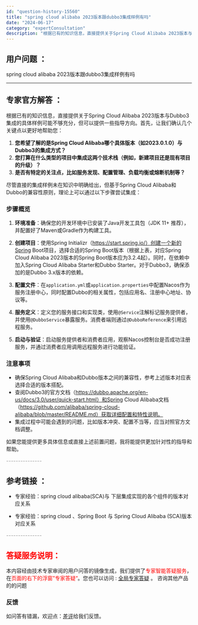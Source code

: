 ```yaml
---
id: "question-history-15560"
title: "spring cloud alibaba 2023版本跟dubbo3集成样例有吗"
date: "2024-06-17"
category: "expertConsultation"
description: "根据已有的知识信息，直接提供关于Spring Cloud Alibaba 2023版本与Dubbo3集成的具体样例可能不够充分，但可以提供一些指导方向。首先，让我们确认几个关键点以更好地帮助您：1. **您希望了解的是Spring Cloud Alibaba哪个具体版本（如2023.0.1.0）与D"
---
```


## 用户问题 ： 
 spring cloud alibaba 2023版本跟dubbo3集成样例有吗  

---------------
## 专家官方解答 ：

根据已有的知识信息，直接提供关于Spring Cloud Alibaba 2023版本与Dubbo3集成的具体样例可能不够充分，但可以提供一些指导方向。首先，让我们确认几个关键点以更好地帮助您：

1. **您希望了解的是Spring Cloud Alibaba哪个具体版本（如2023.0.1.0）与Dubbo3的集成方式？**
2. **您打算在什么类型的项目中集成这两个技术栈（例如，新建项目还是现有项目的升级）？**
3. **是否有特定的关注点，比如服务发现、配置管理、负载均衡或熔断机制等？**

尽管直接的集成样例未在知识中明确给出，但基于Spring Cloud Alibaba和Dubbo的兼容性原则，理论上可以通过以下步骤尝试集成：

### 步骤概览
1. **环境准备**：确保您的开发环境中已安装了Java开发工具包（JDK 11+ 推荐），并配置好了Maven或Gradle作为构建工具。

2. **创建项目**：使用Spring Initializr（https://start.spring.io/）创建一个新的Spring Boot项目，选择合适的Spring Boot版本（根据上表，对应Spring Cloud Alibaba 2023版本的Spring Boot版本应为3.2.4起）。同时，在依赖中加入Spring Cloud Alibaba Starter和Dubbo Starter。对于Dubbo3，确保添加的是Dubbo 3.x版本的依赖。

3. **配置文件**：在`application.yml`或`application.properties`中配置Nacos作为服务注册中心，同时配置Dubbo的相关属性，包括应用名、注册中心地址、协议等。

4. **服务定义**：定义您的服务接口和实现类，使用`@Service`注解标记服务提供者，并使用`@DubboService`暴露服务。消费者端则通过`@DubboReference`来引用远程服务。

5. **启动与验证**：启动服务提供者和消费者应用，观察Nacos控制台是否成功注册服务，并通过消费者应用调用远程服务进行功能验证。

### 注意事项
- 确保Spring Cloud Alibaba和Dubbo版本之间的兼容性，参考上述版本对应表选择合适的版本搭配。
- 查阅Dubbo3的官方文档（https://dubbo.apache.org/en-us/docs/3.0/user/quick-start.html）和Spring Cloud Alibaba文档（https://github.com/alibaba/spring-cloud-alibaba/blob/master/README.md）获取详细配置和特性说明。
- 集成过程中可能会遇到的问题，比如版本冲突、配置不当等，应当对照官方文档调整。

如果您能提供更多具体信息或直接上述前置问题，我将能提供更加针对性的指导和帮助。


<font color="#949494">---------------</font> 


## 参考链接 ：

* 专家经验：spring cloud alibaba(SCA)与 下层集成实现的各个组件的版本对应关系 
 
 * 专家经验：spring cloud 、Spring Boot 与 Spring Cloud Alibaba (SCA)版本对应关系 


 <font color="#949494">---------------</font> 
 


## <font color="#FF0000">答疑服务说明：</font> 

本内容经由技术专家审阅的用户问答的镜像生成，我们提供了<font color="#FF0000">专家智能答疑服务</font>，在<font color="#FF0000">页面的右下的浮窗”专家答疑“</font>。您也可以访问 : [全局专家答疑](https://answer.opensource.alibaba.com/docs/intro) 。 咨询其他产品的的问题

### 反馈
如问答有错漏，欢迎点：[差评](https://ai.nacos.io/user/feedbackByEnhancerGradePOJOID?enhancerGradePOJOId=15585)给我们反馈。
